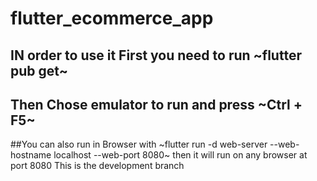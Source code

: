 # flutter_ecommerce_app
## IN order to use it First you need to run ~flutter pub get~
## Then Chose emulator to run and press ~Ctrl + F5~
##You can also run in Browser with ~flutter run -d web-server --web-hostname localhost --web-port 8080~ then it will run on any browser at port 8080
This is the development branch
